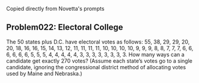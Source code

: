 Copied directly from Novetta's prompts

## Problem022: Electoral College

The 50 states plus D.C. have electoral votes as follows: 55, 38, 29, 29, 20, 20, 18, 16, 16, 15, 14, 13, 12, 11, 11, 11, 11, 10, 10, 10, 10, 9, 9, 9, 8, 8, 7, 7, 7, 6, 6, 6, 6, 6, 6, 5, 5, 5, 4, 4, 4, 4, 4, 3, 3, 3, 3, 3, 3, 3, 3. How many ways can a candidate get exactly 270 votes? (Assume each state’s votes go to a single candidate, ignoring the congressional district method of allocating votes used by Maine and Nebraska.)
